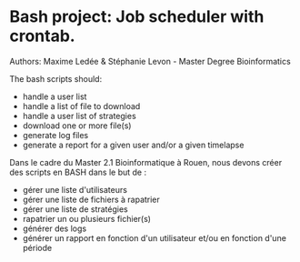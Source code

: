 # Bash project: Job scheduler with crontab.

Authors: Maxime Ledée & Stéphanie Levon - Master Degree Bioinformatics

The bash scripts should:
- handle a user list
- handle a list of file to download
- handle a user list of strategies
- download one or more file(s)
- generate log files
- generate a report for a given user and/or a given timelapse

Dans le cadre du Master 2.1 Bioinformatique à Rouen, nous devons créer des scripts en BASH dans le but de :
- gérer une liste d'utilisateurs
- gérer une liste de fichiers à rapatrier
- gérer une liste de stratégies
- rapatrier un ou plusieurs fichier(s)
- générer des logs
- générer un rapport en fonction d'un utilisateur et/ou en fonction d'une période
